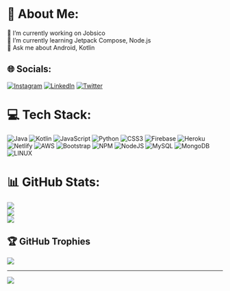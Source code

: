 # 💫 About Me:
🔭 I’m currently working on Jobsico<br>🌱 I’m currently learning Jetpack Compose, Node.js<br>💬 Ask me about Android, Kotlin


## 🌐 Socials:
[![Instagram](https://img.shields.io/badge/Instagram-%23E4405F.svg?logo=Instagram&logoColor=white)](https://instagram.com/oyy_anirudh) [![LinkedIn](https://img.shields.io/badge/LinkedIn-%230077B5.svg?logo=linkedin&logoColor=white)](https://linkedin.com/in/smitcoderx) [![Twitter](https://img.shields.io/badge/Twitter-%231DA1F2.svg?logo=Twitter&logoColor=white)](https://twitter.com/anirudh16june) 

# 💻 Tech Stack:
![Java](https://img.shields.io/badge/java-%23ED8B00.svg?style=for-the-badge&logo=java&logoColor=white) ![Kotlin](https://img.shields.io/badge/kotlin-%230095D5.svg?style=for-the-badge&logo=kotlin&logoColor=white) ![JavaScript](https://img.shields.io/badge/javascript-%23323330.svg?style=for-the-badge&logo=javascript&logoColor=%23F7DF1E) ![Python](https://img.shields.io/badge/python-3670A0?style=for-the-badge&logo=python&logoColor=ffdd54) ![CSS3](https://img.shields.io/badge/css3-%231572B6.svg?style=for-the-badge&logo=css3&logoColor=white) ![Firebase](https://img.shields.io/badge/firebase-%23039BE5.svg?style=for-the-badge&logo=firebase) ![Heroku](https://img.shields.io/badge/heroku-%23430098.svg?style=for-the-badge&logo=heroku&logoColor=white) ![Netlify](https://img.shields.io/badge/netlify-%23000000.svg?style=for-the-badge&logo=netlify&logoColor=#00C7B7) ![AWS](https://img.shields.io/badge/AWS-%23FF9900.svg?style=for-the-badge&logo=amazon-aws&logoColor=white) ![Bootstrap](https://img.shields.io/badge/bootstrap-%23563D7C.svg?style=for-the-badge&logo=bootstrap&logoColor=white) ![NPM](https://img.shields.io/badge/NPM-%23000000.svg?style=for-the-badge&logo=npm&logoColor=white) ![NodeJS](https://img.shields.io/badge/node.js-6DA55F?style=for-the-badge&logo=node.js&logoColor=white) ![MySQL](https://img.shields.io/badge/mysql-%2300f.svg?style=for-the-badge&logo=mysql&logoColor=white) ![MongoDB](https://img.shields.io/badge/MongoDB-%234ea94b.svg?style=for-the-badge&logo=mongodb&logoColor=white) ![LINUX](https://img.shields.io/badge/Linux-FCC624?style=for-the-badge&logo=linux&logoColor=black)
# 📊 GitHub Stats:
![](https://github-readme-stats.vercel.app/api?username=SmitCoderX&theme=radical&hide_border=false&include_all_commits=true&count_private=true)<br/>
![](https://github-readme-streak-stats.herokuapp.com/?user=SmitCoderX&theme=radical&hide_border=false)<br/>
![](https://github-readme-stats.vercel.app/api/top-langs/?username=SmitCoderX&theme=radical&hide_border=false&include_all_commits=true&count_private=true&layout=compact)

## 🏆 GitHub Trophies
![](https://github-profile-trophy.vercel.app/?username=SmitCoderX&theme=radical&no-frame=false&no-bg=true&margin-w=4)

---
[![](https://visitcount.itsvg.in/api?id=SmitCoderX&icon=0&color=12)](https://visitcount.itsvg.in)

<!-- Proudly created with GPRM ( https://gprm.itsvg.in ) -->
